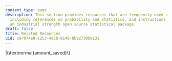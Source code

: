 ```yaml
---
content_type: page
description: This section provides resources that are frequently used during the course,
  including references on probability and statistics, and instructions for using R,
  an industrial strength open source statistical package.
draft: false
title: Related Resources
uid: c87974e0-c253-4a50-8148-0b92730b0131
---
```

|(\\textnormal{amount\_saved}\\)